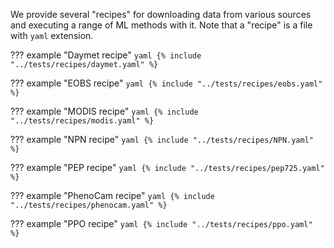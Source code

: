 <!--
SPDX-FileCopyrightText: 2023 Springtime authors

SPDX-License-Identifier: Apache-2.0
-->

We provide several "recipes" for downloading data from various sources and
executing a range of ML methods with it.
Note that a "recipe" is a file with `yaml` extension.

??? example "Daymet recipe"
    ```yaml
    {% include "../tests/recipes/daymet.yaml" %}
    ```


??? example "EOBS recipe"
    ```yaml
    {% include "../tests/recipes/eobs.yaml" %}
    ```


??? example "MODIS recipe"
    ```yaml
    {% include "../tests/recipes/modis.yaml" %}
    ```


??? example "NPN recipe"
    ```yaml
    {% include "../tests/recipes/NPN.yaml" %}
    ```


??? example "PEP recipe"
    ```yaml
    {% include "../tests/recipes/pep725.yaml" %}
    ```


??? example "PhenoCam recipe"
    ```yaml
    {% include "../tests/recipes/phenocam.yaml" %}
    ```


??? example "PPO recipe"
    ```yaml
    {% include "../tests/recipes/ppo.yaml" %}
    ```
